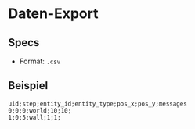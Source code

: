 # Daten-Export

## Specs
- Format: `.csv`

## Beispiel
```csv
uid;step;entity_id;entity_type;pos_x;pos_y;messages
0;0;0;world;10;10;
1;0;5;wall;1;1;
```